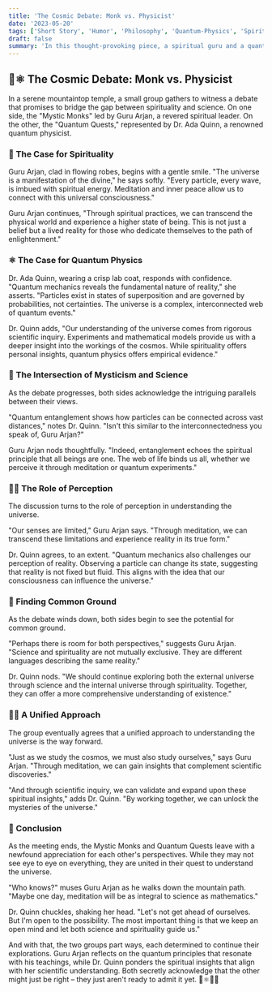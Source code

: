 ```yaml
---
title: 'The Cosmic Debate: Monk vs. Physicist'
date: '2023-05-20'
tags: ['Short Story', 'Humor', 'Philosophy', 'Quantum-Physics', 'Spirituality', 'life-lessons']
draft: false
summary: 'In this thought-provoking piece, a spiritual guru and a quantum physicist engage in a heated debate about the nature of the universe. Will they find common ground, or will their perspectives remain worlds apart?'
---
```


## 🌌⚛️ The Cosmic Debate: Monk vs. Physicist

In a serene mountaintop temple, a small group gathers to witness a debate that promises to bridge the gap between spirituality and science. On one side, the "Mystic Monks" led by Guru Arjan, a revered spiritual leader. On the other, the "Quantum Quests," represented by Dr. Ada Quinn, a renowned quantum physicist.

### 🌟 The Case for Spirituality

Guru Arjan, clad in flowing robes, begins with a gentle smile. "The universe is a manifestation of the divine," he says softly. "Every particle, every wave, is imbued with spiritual energy. Meditation and inner peace allow us to connect with this universal consciousness."

Guru Arjan continues, "Through spiritual practices, we can transcend the physical world and experience a higher state of being. This is not just a belief but a lived reality for those who dedicate themselves to the path of enlightenment."

### ⚛️ The Case for Quantum Physics

Dr. Ada Quinn, wearing a crisp lab coat, responds with confidence. "Quantum mechanics reveals the fundamental nature of reality," she asserts. "Particles exist in states of superposition and are governed by probabilities, not certainties. The universe is a complex, interconnected web of quantum events."

Dr. Quinn adds, "Our understanding of the universe comes from rigorous scientific inquiry. Experiments and mathematical models provide us with a deeper insight into the workings of the cosmos. While spirituality offers personal insights, quantum physics offers empirical evidence."

### 🌌 The Intersection of Mysticism and Science

As the debate progresses, both sides acknowledge the intriguing parallels between their views.

"Quantum entanglement shows how particles can be connected across vast distances," notes Dr. Quinn. "Isn't this similar to the interconnectedness you speak of, Guru Arjan?"

Guru Arjan nods thoughtfully. "Indeed, entanglement echoes the spiritual principle that all beings are one. The web of life binds us all, whether we perceive it through meditation or quantum experiments."

### 🧘‍♂️ The Role of Perception

The discussion turns to the role of perception in understanding the universe.

"Our senses are limited," Guru Arjan says. "Through meditation, we can transcend these limitations and experience reality in its true form."

Dr. Quinn agrees, to an extent. "Quantum mechanics also challenges our perception of reality. Observing a particle can change its state, suggesting that reality is not fixed but fluid. This aligns with the idea that our consciousness can influence the universe."

### 🌿 Finding Common Ground

As the debate winds down, both sides begin to see the potential for common ground.

"Perhaps there is room for both perspectives," suggests Guru Arjan. "Science and spirituality are not mutually exclusive. They are different languages describing the same reality."

Dr. Quinn nods. "We should continue exploring both the external universe through science and the internal universe through spirituality. Together, they can offer a more comprehensive understanding of existence."

### 🧘‍♀️ A Unified Approach

The group eventually agrees that a unified approach to understanding the universe is the way forward.

"Just as we study the cosmos, we must also study ourselves," says Guru Arjan. "Through meditation, we can gain insights that complement scientific discoveries."

"And through scientific inquiry, we can validate and expand upon these spiritual insights," adds Dr. Quinn. "By working together, we can unlock the mysteries of the universe."

### 🤔 Conclusion

As the meeting ends, the Mystic Monks and Quantum Quests leave with a newfound appreciation for each other's perspectives. While they may not see eye to eye on everything, they are united in their quest to understand the universe.

"Who knows?" muses Guru Arjan as he walks down the mountain path. "Maybe one day, meditation will be as integral to science as mathematics."

Dr. Quinn chuckles, shaking her head. "Let's not get ahead of ourselves. But I'm open to the possibility. The most important thing is that we keep an open mind and let both science and spirituality guide us."

And with that, the two groups part ways, each determined to continue their explorations. Guru Arjan reflects on the quantum principles that resonate with his teachings, while Dr. Quinn ponders the spiritual insights that align with her scientific understanding. Both secretly acknowledge that the other might just be right – they just aren't ready to admit it yet. 🌌⚛️🧘‍♂️
